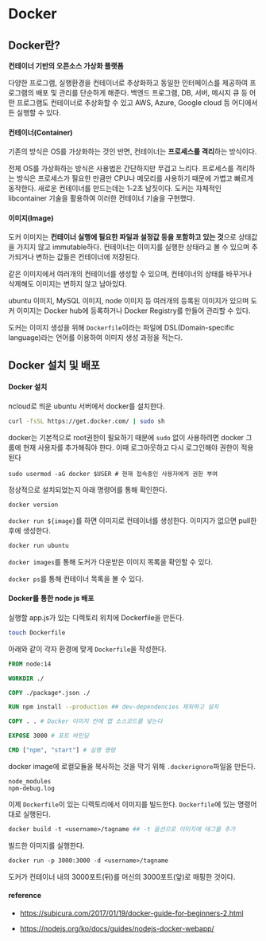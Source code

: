 # Docker

## Docker란?

**컨테이너 기반의 오픈소스 가상화 플랫폼**

다양한 프로그램, 실행환경을 컨테이너로 추상화하고 동일한 인터페이스를 제공하여 프로그램의 배포 및 관리를 단순하게 해준다. 백엔드 프로그램, DB, 서버, 메시지 큐 등 어떤 프로그램도 컨테이너로 추상화할 수 있고 AWS, Azure, Google cloud 등 어디에서든 실행할 수 있다.



#### 컨테이너(Container)

기존의 방식은 OS를 가상화하는 것인 반면, 컨테이너는 **프로세스를 격리**하는 방식이다. 

전체 OS를 가상화하는 방식은 사용법은 간단하지만 무겁고 느리다. 프로세스를 격리하는 방식은 프로세스가 필요한 만큼만 CPU나 메모리를 사용하기 때문에 가볍고 빠르게 동작한다. 새로운 컨테이너를 만드는데는 1-2초 남짓이다. 도커는 자체적인 libcontainer 기술을 활용하여 이러한 컨테이너 기술을 구현했다.



#### 이미지(Image)

도커 이미지는 **컨테이너 실행에 필요한 파일과 설정값 등을 포함하고 있는 것**으로 상태값을 가지지 않고 immutable하다. 컨테이너는 이미지를 실행한 상태라고 볼 수 있으며 추가되거나 변하는 값들은 컨테이너에 저장된다. 

같은 이미지에서 여러개의 컨테이너를 생성할 수 있으며, 컨테이너의 상태를 바꾸거나 삭제해도 이미지는 변하지 않고 남아있다.

ubuntu 이미지, MySQL 이미지, node 이미지 등 여러개의 등록된 이미지가 있으며 도커 이미지는 Docker hub에 등록하거나 Docker Registry를 만들어 관리할 수 있다.

도커는 이미지 생성을 위해 ``Dockerfile``이라는 파일에 DSL(Domain-specific language)라는 언어를 이용하여 이미지 생성 과정을 적는다.



## Docker 설치 및 배포

#### Docker 설치

ncloud로 띄운 ubuntu 서버에서 docker를 설치한다.

``` bash
curl -fsSL https://get.docker.com/ | sudo sh
```

docker는 기본적으로 root권한이 필요하기 때문에 ``sudo`` 없이 사용하려면 docker 그룹에 현재 사용자를 추가해줘야 한다. 이때 로그아웃하고 다시 로그인해야 권한이 적용된다

``` shell
sudo usermod -aG docker $USER # 현재 접속중인 사용자에게 권한 부여
```

정상적으로 설치되었는지 아래 명령어를 통해 확인한다.

```shell
docker version
```

``docker run ${image}``를 하면 이미지로 컨테이너를 생성한다. 이미지가 없으면 pull한 후에 생성한다. 

```bash
docker run ubuntu
```

``docker images``를 통해 도커가 다운받은 이미지 목록을 확인할 수 있다.

``docker ps``를 통해 컨테이너 목록을 볼 수 있다.



#### Docker를 통한 node js 배포

실행할 app.js가 있는 디렉토리 위치에 Dockerfile을 만든다.

```bash
touch Dockerfile
```

아래와 같이 각자 환경에 맞게 ``Dockerfile``을 작성한다.

```dockerfile
FROM node:14

WORKDIR ./

COPY ./package*.json ./

RUN npm install --production ## dev-dependencies 제외하고 설치

COPY . . # Docker 이미지 안에 앱 소스코드를 넣는다

EXPOSE 3000 # 포트 바인딩

CMD ["npm", "start"] # 실행 명령
```

 docker image에 로컬모듈을 복사하는 것을 막기 위해 ``.dockerignore``파일을 만든다.

```이dockerfile
node_modules
npm-debug.log
```

이제 ``Dockerfile``이 있는 디렉토리에서 이미지를 빌드한다. ``Dockerfile``에 있는 명령어대로 실행된다.

```dockerfile
docker build -t <username>/tagname ## -t 옵션으로 이미지에 태그를 추가
```

빌드한 이미지를 실행한다.

```dockerfile
docker run -p 3000:3000 -d <username>/tagname
```

도커가 컨테이너 내의 3000포트(뒤)를 머신의 3000포트(앞)로 매핑한 것이다.

 

#### reference

* https://subicura.com/2017/01/19/docker-guide-for-beginners-2.html

* https://nodejs.org/ko/docs/guides/nodejs-docker-webapp/